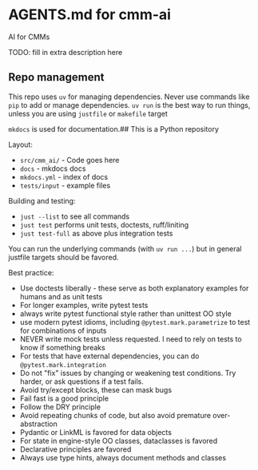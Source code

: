 # AGENTS.md for cmm-ai

AI for CMMs

TODO: fill in extra description here

## Repo management

This repo uses `uv` for managing dependencies. Never use commands like `pip` to add or manage dependencies.
`uv run` is the best way to run things, unless you are using `justfile` or `makefile` target

`mkdocs` is used for documentation.## This is a Python repository

Layout:

 * `src/cmm_ai/` - Code goes here
 * `docs` - mkdocs docs
 * `mkdocs.yml` - index of docs
 * `tests/input` - example files

Building and testing:

* `just --list` to see all commands
* `just test` performs unit tests, doctests, ruff/liniting
* `just test-full` as above plus integration tests

You can run the underlying commands (with `uv run ...`) but in general justfile targets should be favored.

Best practice:

* Use doctests liberally - these serve as both explanatory examples for humans and as unit tests
* For longer examples, write pytest tests
* always write pytest functional style rather than unittest OO style
* use modern pytest idioms, including `@pytest.mark.parametrize` to test for combinations of inputs
* NEVER write mock tests unless requested. I need to rely on tests to know if something breaks
* For tests that have external dependencies, you can do `@pytest.mark.integration`
* Do not "fix" issues by changing or weakening test conditions. Try harder, or ask questions if a test fails.
* Avoid try/except blocks, these can mask bugs
* Fail fast is a good principle
* Follow the DRY principle
* Avoid repeating chunks of code, but also avoid premature over-abstraction
* Pydantic or LinkML is favored for data objects
* For state in engine-style OO classes, dataclasses is favored
* Declarative principles are favored
* Always use type hints, always document methods and classes